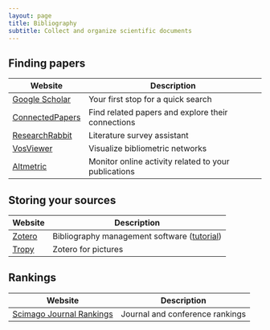 ```yaml
---
layout: page
title: Bibliography
subtitle: Collect and organize scientific documents
---
```


## Finding papers

| Website                                             | Description                                          |
| --------------------------------------------------- | ---------------------------------------------------- |
| [Google Scholar](https://scholar.google.com/)       | Your first stop for a quick search                   |
| [ConnectedPapers](https://www.connectedpapers.com/) | Find related papers and explore their connections    |
| [ResearchRabbit](https://www.researchrabbit.ai/)    | Literature survey assistant                          |
| [VosViewer](https://www.vosviewer.com/)             | Visualize bibliometric networks                      |
| [Altmetric](https://www.altmetric.com/)             | Monitor online activity related to your publications |

## Storing your sources

| Website                           | Description                                                        |
| --------------------------------- | ------------------------------------------------------------------ |
| [Zotero](https://www.zotero.org/) | Bibliography management software ([tutorial](../../tutorials/zotero)) |
| [Tropy](https://tropy.org/)       | Zotero for pictures                                                |

## Rankings

| Website                                                | Description                     |
| ------------------------------------------------------ | ------------------------------- |
| [Scimago Journal Rankings](https://www.scimagojr.com/) | Journal and conference rankings |
